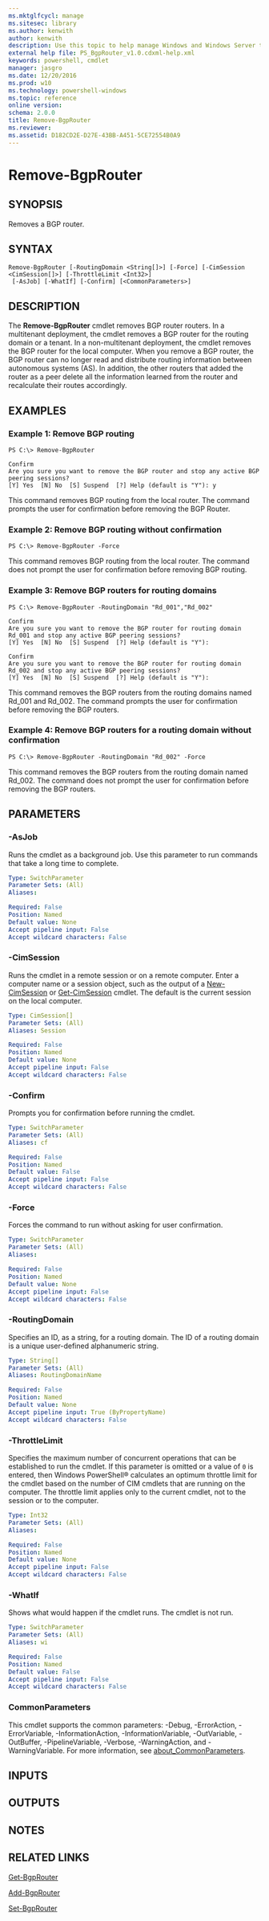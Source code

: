 ```yaml
---
ms.mktglfcycl: manage
ms.sitesec: library
ms.author: kenwith
author: kenwith
description: Use this topic to help manage Windows and Windows Server technologies with Windows PowerShell.
external help file: PS_BgpRouter_v1.0.cdxml-help.xml
keywords: powershell, cmdlet
manager: jasgro
ms.date: 12/20/2016
ms.prod: w10
ms.technology: powershell-windows
ms.topic: reference
online version: 
schema: 2.0.0
title: Remove-BgpRouter
ms.reviewer:
ms.assetid: D182CD2E-D27E-43BB-A451-5CE72554B0A9
---
```


# Remove-BgpRouter

## SYNOPSIS
Removes a BGP router.

## SYNTAX

```
Remove-BgpRouter [-RoutingDomain <String[]>] [-Force] [-CimSession <CimSession[]>] [-ThrottleLimit <Int32>]
 [-AsJob] [-WhatIf] [-Confirm] [<CommonParameters>]
```

## DESCRIPTION
The **Remove-BgpRouter** cmdlet removes BGP router routers.
In a multitenant deployment, the cmdlet removes a BGP router for the routing domain or a tenant.
In a non-multitenant deployment, the cmdlet removes the BGP router for the local computer.
When you remove a BGP router, the BGP router can no longer read and distribute routing information between autonomous systems (AS).
In addition, the other routers that added the router as a peer delete all the information learned from the router and recalculate their routes accordingly.

## EXAMPLES

### Example 1: Remove BGP routing
```
PS C:\> Remove-BgpRouter

Confirm
Are you sure you want to remove the BGP router and stop any active BGP peering sessions?
[Y] Yes  [N] No  [S] Suspend  [?] Help (default is "Y"): y
```

This command removes BGP routing from the local router.
The command prompts the user for confirmation before removing the BGP Router.

### Example 2: Remove BGP routing without confirmation
```
PS C:\> Remove-BgpRouter -Force
```

This command removes BGP routing from the local router.
The command does not prompt the user for confirmation before removing BGP routing.

### Example 3: Remove BGP routers for routing domains
```
PS C:\> Remove-BgpRouter -RoutingDomain "Rd_001","Rd_002"

Confirm
Are you sure you want to remove the BGP router for routing domain Rd_001 and stop any active BGP peering sessions?
[Y] Yes  [N] No  [S] Suspend  [?] Help (default is "Y"):

Confirm
Are you sure you want to remove the BGP router for routing domain Rd_002 and stop any active BGP peering sessions?
[Y] Yes  [N] No  [S] Suspend  [?] Help (default is "Y"):
```

This command removes the BGP routers from the routing domains named Rd_001 and Rd_002.
The command prompts the user for confirmation before removing the BGP routers.

### Example 4: Remove BGP routers for a routing domain without confirmation
```
PS C:\> Remove-BgpRouter -RoutingDomain "Rd_002" -Force
```

This command removes the BGP routers from the routing domain named Rd_002.
The command does not prompt the user for confirmation before removing the BGP routers.

## PARAMETERS

### -AsJob
Runs the cmdlet as a background job. Use this parameter to run commands that take a long time to complete.

```yaml
Type: SwitchParameter
Parameter Sets: (All)
Aliases: 

Required: False
Position: Named
Default value: None
Accept pipeline input: False
Accept wildcard characters: False
```

### -CimSession
Runs the cmdlet in a remote session or on a remote computer.
Enter a computer name or a session object, such as the output of a [New-CimSession](http://go.microsoft.com/fwlink/p/?LinkId=227967) or [Get-CimSession](http://go.microsoft.com/fwlink/p/?LinkId=227966) cmdlet.
The default is the current session on the local computer.

```yaml
Type: CimSession[]
Parameter Sets: (All)
Aliases: Session

Required: False
Position: Named
Default value: None
Accept pipeline input: False
Accept wildcard characters: False
```

### -Confirm
Prompts you for confirmation before running the cmdlet.

```yaml
Type: SwitchParameter
Parameter Sets: (All)
Aliases: cf

Required: False
Position: Named
Default value: False
Accept pipeline input: False
Accept wildcard characters: False
```

### -Force
Forces the command to run without asking for user confirmation.

```yaml
Type: SwitchParameter
Parameter Sets: (All)
Aliases: 

Required: False
Position: Named
Default value: None
Accept pipeline input: False
Accept wildcard characters: False
```

### -RoutingDomain
Specifies an ID, as a string, for a routing domain.
The ID of a routing domain is a unique user-defined alphanumeric string.

```yaml
Type: String[]
Parameter Sets: (All)
Aliases: RoutingDomainName

Required: False
Position: Named
Default value: None
Accept pipeline input: True (ByPropertyName)
Accept wildcard characters: False
```

### -ThrottleLimit
Specifies the maximum number of concurrent operations that can be established to run the cmdlet.
If this parameter is omitted or a value of `0` is entered, then Windows PowerShell® calculates an optimum throttle limit for the cmdlet based on the number of CIM cmdlets that are running on the computer.
The throttle limit applies only to the current cmdlet, not to the session or to the computer.

```yaml
Type: Int32
Parameter Sets: (All)
Aliases: 

Required: False
Position: Named
Default value: None
Accept pipeline input: False
Accept wildcard characters: False
```

### -WhatIf
Shows what would happen if the cmdlet runs.
The cmdlet is not run.

```yaml
Type: SwitchParameter
Parameter Sets: (All)
Aliases: wi

Required: False
Position: Named
Default value: False
Accept pipeline input: False
Accept wildcard characters: False
```

### CommonParameters
This cmdlet supports the common parameters: -Debug, -ErrorAction, -ErrorVariable, -InformationAction, -InformationVariable, -OutVariable, -OutBuffer, -PipelineVariable, -Verbose, -WarningAction, and -WarningVariable. For more information, see [about_CommonParameters](http://go.microsoft.com/fwlink/?LinkID=113216).

## INPUTS

## OUTPUTS

## NOTES

## RELATED LINKS

[Get-BgpRouter](./Get-BgpRouter.md)

[Add-BgpRouter](./Add-BgpRouter.md)

[Set-BgpRouter](./Set-BgpRouter.md)
